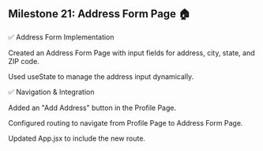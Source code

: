 ## Milestone 21: Address Form Page 🏠

✅ Address Form Implementation

Created an Address Form Page with input fields for address, city, state, and ZIP code.

Used useState to manage the address input dynamically.

✅ Navigation & Integration

Added an "Add Address" button in the Profile Page.

Configured routing to navigate from Profile Page to Address Form Page.

Updated App.jsx to include the new route.
